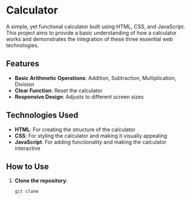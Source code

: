# Calculator

A simple, yet functional calculator built using HTML, CSS, and JavaScript. This project aims to provide a basic understanding of how a calculator works and demonstrates the integration of these three essential web technologies.

## Features

- **Basic Arithmetic Operations**: Addition, Subtraction, Multiplication, Division
- **Clear Function**: Reset the calculator
- **Responsive Design**: Adjusts to different screen sizes

## Technologies Used

- **HTML**: For creating the structure of the calculator
- **CSS**: For styling the calculator and making it visually appealing
- **JavaScript**: For adding functionality and making the calculator interactive

## How to Use

1. **Clone the repository**:
   ```bash
   git clone 
